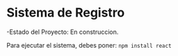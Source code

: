 <h1>Sistema de Registro</h1>

-Estado del Proyecto: En construccion.

Para ejecutar el sistema, debes poner:
````npm install react````
